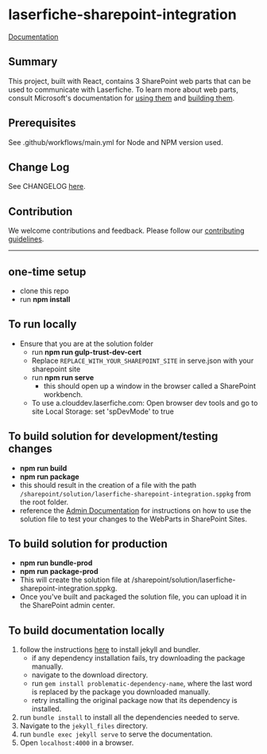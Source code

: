 # laserfiche-sharepoint-integration
[Documentation](https://laserfiche.github.io/laserfiche-sharepoint-integration/)
## Summary

This project, built with React, contains 3 SharePoint web parts that can be used to communicate with Laserfiche. To learn more about web parts, consult Microsoft's documentation for [using them](https://support.microsoft.com/en-us/office/using-web-parts-on-sharepoint-pages-336e8e92-3e2d-4298-ae01-d404bbe751e0) and [building them](https://learn.microsoft.com/en-us/sharepoint/dev/spfx/web-parts/get-started/build-a-hello-world-web-part).

## Prerequisites

See .github/workflows/main.yml for Node and NPM version used.

## Change Log

See CHANGELOG [here](./CHANGELOG.md).

## Contribution

We welcome contributions and feedback. Please follow our [contributing guidelines](./CONTRIBUTING.md).

---

## one-time setup
- clone this repo
- run **npm install**

## To run locally
- Ensure that you are at the solution folder
  - run **npm run gulp-trust-dev-cert**
  - Replace `REPLACE_WITH_YOUR_SHAREPOINT_SITE` in serve.json with your sharepoint site
  - run **npm run serve**
    - this should open up a window in the browser called a SharePoint workbench. 
  - To use a.clouddev.laserfiche.com: Open browser dev tools and go to site Local Storage: set 'spDevMode' to true

## To build solution for development/testing changes
- **npm run build**
- **npm run package**
- this should result in the creation of a file with the path `/sharepoint/solution/laserfiche-sharepoint-integration.sppkg` from the root folder.
- reference the [Admin Documentation](https://laserfiche.github.io/laserfiche-sharepoint-integration/) for instructions on how to use the solution file to test your changes to the WebParts in SharePoint Sites.

## To build solution for production
- **npm run bundle-prod**
- **npm run package-prod**
- This will create the solution file at /sharepoint/solution/laserfiche-sharepoint-integration.sppkg.
- Once you've built and packaged the solution file, you can upload it in the SharePoint admin center.

## To build documentation locally
1. follow the instructions [here](https://jekyllrb.com/docs/) to install jekyll and bundler.
    - if any dependency installation fails, try downloading the package manually.
    - navigate to the download directory.
    - run `gem install problematic-dependency-name`, where the last word is replaced by the package you downloaded manually.
    - retry installing the original package now that its dependency is installed.
1. run `bundle install`  to install all the dependencies needed to serve.
1. Navigate to the `jekyll_files` directory.
1. run `bundle exec jekyll serve` to serve the documentation.
1. Open `localhost:4000` in a browser.
